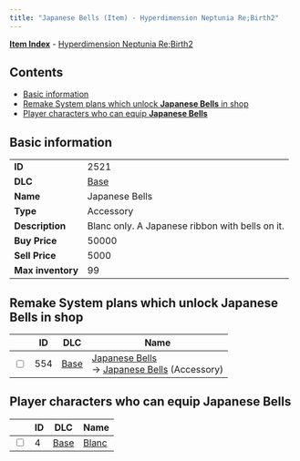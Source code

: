 ```yaml
---
title: "Japanese Bells (Item) - Hyperdimension Neptunia Re;Birth2"
---
```


[**Item Index**](/neptunia/rb2/item/index.html) - [Hyperdimension Neptunia Re;Birth2](/neptunia/rb2)

## Contents

- [Basic information](#basic-information)
- [Remake System plans which unlock **Japanese Bells** in shop](#remake-system-plans-which-unlock-japanese-bells-in-shop)
- [Player characters who can equip **Japanese Bells**](#player-characters-who-can-equip-japanese-bells)

## Basic information

|   |   |
| -- | -- |
| **ID** | 2521 |
| **DLC** | [Base](/neptunia/rb2/dlc/0-base.html) |
| **Name** | Japanese Bells |
| **Type** | Accessory |
| **Description** | Blanc only. A Japanese ribbon with bells on it. |
| **Buy Price** | 50000 |
| **Sell Price** | 5000 |
| **Max inventory** | 99 |

## Remake System plans which unlock **Japanese Bells** in shop

|    | ID | DLC | Name |
| -- | -- | --- | ---- |
| <input type="checkbox" id="rb2-remake-0-554" class="trackbox" /> | 554 | [Base](/neptunia/rb2/dlc/0-base.html) | [Japanese Bells](/neptunia/rb2/remake/0-554-japanese-bells.html)<br />→ [Japanese Bells](/neptunia/rb2/item/0-2521-japanese-bells.html) (Accessory) |

## Player characters who can equip **Japanese Bells**

|    | ID | DLC | Name |
| -- | -- | --- | ---- |
| <input type="checkbox" id="rb2-player-0-4" class="trackbox" /> | 4 | [Base](/neptunia/rb2/dlc/0-base.html) | [Blanc](/neptunia/rb2/player/0-4-blanc.html) |